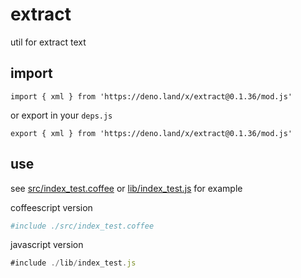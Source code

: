 # extract

util for extract text

## import

```
import { xml } from 'https://deno.land/x/extract@0.1.36/mod.js'
```

or export in your `deps.js`

```
export { xml } from 'https://deno.land/x/extract@0.1.36/mod.js'
```

## use

see [src/index_test.coffee](./src/index_test.coffee) or [lib/index_test.js](./lib/index_test.js)  for example

coffeescript version

```coffee
#include ./src/index_test.coffee
```

javascript version

```javascript
#include ./lib/index_test.js
```

